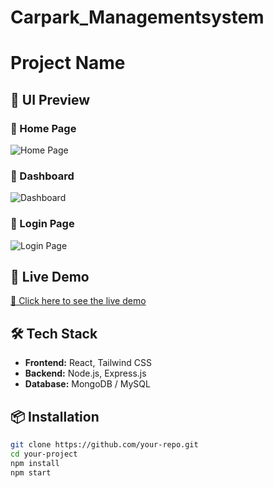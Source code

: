 # Carpark_Managementsystem
# Project Name

## 📸 UI Preview

### 🔹 Home Page
![Home Page](D:\Car_Park\Carpark_dashboard.png)

### 🔹 Dashboard
![Dashboard](path/to/dashboard-screenshot.png)

### 🔹 Login Page
![Login Page](path/to/login-screenshot.png)

## 🎥 Live Demo
[🔗 Click here to see the live demo](your-demo-link.com)

## 🛠️ Tech Stack
- **Frontend:** React, Tailwind CSS
- **Backend:** Node.js, Express.js
- **Database:** MongoDB / MySQL

## 📦 Installation
```bash
git clone https://github.com/your-repo.git
cd your-project
npm install
npm start
